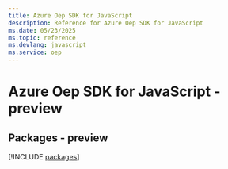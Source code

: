 ```yaml
---
title: Azure Oep SDK for JavaScript
description: Reference for Azure Oep SDK for JavaScript
ms.date: 05/23/2025
ms.topic: reference
ms.devlang: javascript
ms.service: oep
---
```

# Azure Oep SDK for JavaScript - preview
## Packages - preview
[!INCLUDE [packages](oep-index.md)]